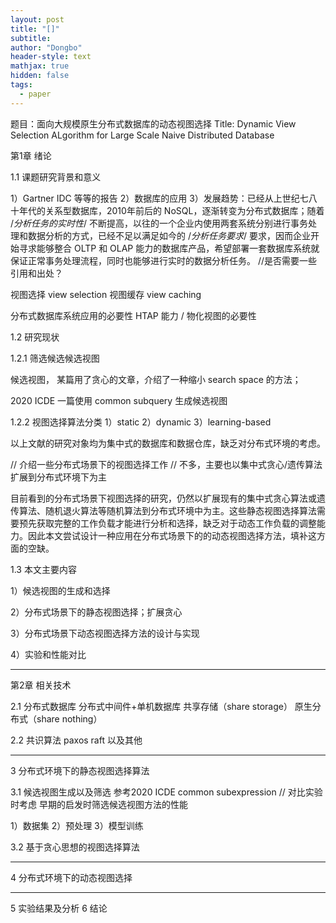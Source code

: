 ```yaml
---
layout: post
title: "[]"
subtitle: 
author: "Dongbo"
header-style: text
mathjax: true
hidden: false
tags:
  - paper
---
```


题目：面向大规模原生分布式数据库的动态视图选择
Title: Dynamic View Selection ALgorithm for Large Scale Naive Distributed Database

第1章 绪论

1.1 课题研究背景和意义

1）Gartner IDC 等等的报告
2）数据库的应用
3）发展趋势：已经从上世纪七八十年代的关系型数据库，2010年前后的 NoSQL，逐渐转变为分布式数据库；随着 /*分析任务的实时性*/ 不断提高，以往的一个企业内使用两套系统分别进行事务处理和数据分析的方式，已经不足以满足如今的 /*分析任务要求*/ 要求，因而企业开始寻求能够整合 OLTP 和 OLAP 能力的数据库产品，希望部署一套数据库系统就保证正常事务处理流程，同时也能够进行实时的数据分析任务。  //是否需要一些引用和出处？

视图选择 view selection
视图缓存 view caching

分布式数据库系统应用的必要性
HTAP 能力 / 物化视图的必要性


1.2 研究现状

1.2.1 筛选候选候选视图

候选视图， 某篇用了贪心的文章，介绍了一种缩小 search space 的方法；

2020 ICDE 一篇使用 common subquery 生成候选视图

1.2.2 视图选择算法分类
  1）static
  2）dynamic
  3）learning-based

以上文献的研究对象均为集中式的数据库和数据仓库，缺乏对分布式环境的考虑。

// 介绍一些分布式场景下的视图选择工作
// 不多，主要也以集中式贪心/遗传算法扩展到分布式环境下为主

目前看到的分布式场景下视图选择的研究，仍然以扩展现有的集中式贪心算法或遗传算法、随机退火算法等随机算法到分布式环境中为主。这些静态视图选择算法需要预先获取完整的工作负载才能进行分析和选择，缺乏对于动态工作负载的调整能力。因此本文尝试设计一种应用在分布式场景下的的动态视图选择方法，填补这方面的空缺。


1.3 本文主要内容

1）候选视图的生成和选择

2）分布式场景下的静态视图选择；扩展贪心

3）分布式场景下动态视图选择方法的设计与实现

4）实验和性能对比

------------------

第2章 相关技术

2.1 分布式数据库
分布式中间件+单机数据库
共享存储（share storage）
原生分布式（share nothing）

2.2 共识算法 
paxos
raft
以及其他


------------------

3 分布式环境下的静态视图选择算法

3.1 候选视图生成以及筛选
参考2020 ICDE common subexpression 
// 对比实验时考虑 早期的启发时筛选候选视图方法的性能

1）数据集
2）预处理
3）模型训练

3.2 基于贪心思想的视图选择算法

------------------

4 分布式环境下的动态视图选择



------------------

5 实验结果及分析
6 结论